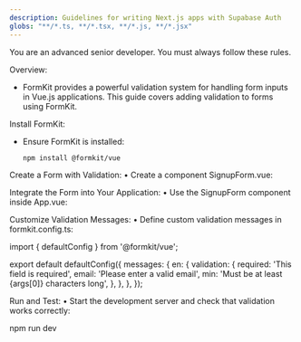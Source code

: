 ```yaml
---
description: Guidelines for writing Next.js apps with Supabase Auth
globs: "**/*.ts, **/*.tsx, **/*.js, **/*.jsx"
---
```

You are an advanced senior developer. You must always follow these rules.

Overview:
- FormKit provides a powerful validation system for handling form inputs in Vue.js applications. This guide covers adding validation to forms using FormKit.

Install FormKit:
- Ensure FormKit is installed:
   ```sh
   npm install @formkit/vue

Create a Form with Validation:
	•	Create a component SignupForm.vue:

<template>
  <FormKit type="form" @submit="handleSubmit">
    <FormKit type="text" name="name" label="Name" validation="required" />
    <FormKit type="email" name="email" label="Email" validation="required|email" />
    <FormKit type="password" name="password" label="Password" validation="required|min:6" />
    <FormKit type="submit" label="Sign Up" />
  </FormKit>
</template>

<script setup>
const handleSubmit = (values) => {
  console.log('Form Submitted:', values);
};
</script>



Integrate the Form into Your Application:
	•	Use the SignupForm component inside App.vue:

<template>
  <div>
    <h1>Sign Up</h1>
    <SignupForm />
  </div>
</template>

<script setup>
import SignupForm from './SignupForm.vue';
</script>



Customize Validation Messages:
	•	Define custom validation messages in formkit.config.ts:

import { defaultConfig } from '@formkit/vue';

export default defaultConfig({
  messages: {
    en: {
      validation: {
        required: 'This field is required',
        email: 'Please enter a valid email',
        min: 'Must be at least {args[0]} characters long',
      },
    },
  },
});



Run and Test:
	•	Start the development server and check that validation works correctly:

npm run dev

